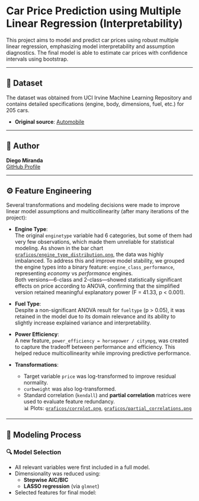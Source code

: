 # Car Price Prediction using Multiple Linear Regression (Interpretability)

This project aims to model and predict car prices using robust multiple linear regression, emphasizing model interpretability and assumption diagnostics. The final model is able to estimate car prices with confidence intervals using bootstrap.

---

## 📁 Dataset

The dataset was obtained from UCI Irvine Machine Learning Repository and contains detailed specifications (engine, body, dimensions, fuel, etc.) for 205 cars.

- **Original source**: [Automobile](https://archive.ics.uci.edu/dataset/10/automobile)

---

## 👤 Author

**Diego Miranda**  
[GitHub Profile](https://github.com/DiegoMirandaDS)

---

## ⚙️ Feature Engineering

Several transformations and modeling decisions were made to improve linear model assumptions and multicollinearity (after many iterations of the project):

- **Engine Type**:  
  The original `enginetype` variable had 6 categories, but some of them had very few observations, which made them unreliable for statistical modeling. As shown in the bar chart [`graficos/engine_type_distribution.png`](graficos/engine_type_distribution.png), the data was highly imbalanced. To address this and improve model stability, we grouped the engine types into a binary feature: `engine_class_performance`, representing *economy* vs *performance* engines.  
Both versions—6-class and 2-class—showed statistically significant effects on price according to ANOVA, confirming that the simplified version retained meaningful explanatory power (F = 41.33, p < 0.001).

- **Fuel Type**:  
  Despite a non-significant ANOVA result for `fueltype` (p > 0.05), it was retained in the model due to its domain relevance and its ability to slightly increase explained variance and interpretability.

- **Power Efficiency**:  
  A new feature, `power_efficiency = horsepower / citympg`, was created to capture the tradeoff between performance and efficiency. This helped reduce multicollinearity while improving predictive performance.

- **Transformations**:
  - Target variable `price` was log-transformed to improve residual normality.
  - `curbweight` was also log-transformed.
  - Standard correlation (`kendall`) and **partial correlation** matrices were used to evaluate feature redundancy.  
    📊 Plots: [`graficos/corrplot.png`](graficos/corrplot.png), [`graficos/partial_correlations.png`](graficos/partial_correlations.png)

---

## 🧪 Modeling Process

### 🔍 Model Selection

- All relevant variables were first included in a full model.
- Dimensionality was reduced using:
  - **Stepwise AIC/BIC**
  - **LASSO regression** (via `glmnet`)
- Selected features for final model:
